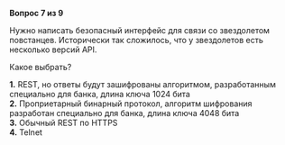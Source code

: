 **Вопрос 7 из 9**  

Нужно написать безопасный интерфейс для связи со звездолетом повстанцев. Исторически так сложилось, что у звездолетов есть несколько версий API.

Какое выбрать?

**1.** REST, но ответы будут зашифрованы алгоритмом, разработанным специально для банка, длина ключа 1024 бита  
**2.** Проприетарный бинарный протокол, алгоритм шифрования разработан специально для банка, длина ключа 4048 бита  
**3.** Обычный REST по HTTPS  
**4.** Telnet   
